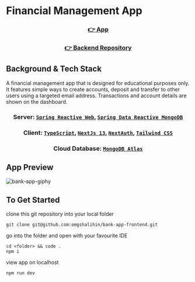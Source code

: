 # Financial Management App
<div align="center">

  ### <a href="https://clinquant-longma-34fa83.netlify.app/">:point_right: App</a>

  ### <a href="https://github.com/omgshalihin/bank-app-backend">:point_right: Backend Repository</a>
  
</div>

## Background & Tech Stack
A financial management app that is designed for educational purposes only. It features simple ways to create accounts, deposit and transfer to other users using a targeted email address. Transactions and account details are shown on the dashboard.

<div align="center">

  ### <p>Server: <a href="https://docs.spring.io/spring-framework/docs/current/reference/html/web-reactive.html">`Spring Reactive Web`</a>, <a href="https://docs.spring.io/spring-data/mongodb/docs/current/reference/html/">`Spring Data Reactive MongoDB`</a></p>
  ### <p>Client: <a href="https://www.typescriptlang.org/">`TypeScript`</a>, <a href="https://nextjs.org/blog/next-13">`NextJs 13`</a>, <a href="https://next-auth.js.org/">`NextAuth`</a>, <a href="https://tailwindcss.com/">`Tailwind CSS`</a></p>
  ### <p>Cloud Database: <a href="https://www.mongodb.com/atlas/database">`MongoDB Atlas`</a></p>
 
</div>

## App Preview
![bank-app-giphy](https://user-images.githubusercontent.com/52775977/222988594-f42c9eb1-fedd-464b-bc30-91dc6c9a0449.gif)

## To Get Started
clone this git repository into your local folder
```
git clone git@github.com:omgshalihin/bank-app-frontend.git
```
go into the folder and open with your favourite IDE
```
cd <folder> && code .
npm i
```
view app on localhost
```
npm run dev
```
